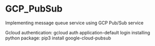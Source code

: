 # GCP_PubSub
Implementing message queue service using GCP Pub/Sub service

Gcloud authentication: gcloud auth application-default login
installing python package: pip3 install google-cloud-pubsub


